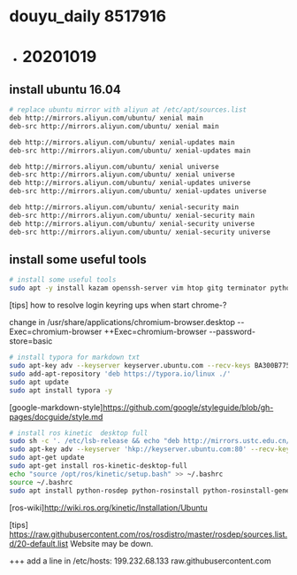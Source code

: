 # douyu_daily 8517916



- # 20201019

## install ubuntu 16.04
```bash
# replace ubuntu mirror with aliyun at /etc/apt/sources.list
deb http://mirrors.aliyun.com/ubuntu/ xenial main
deb-src http://mirrors.aliyun.com/ubuntu/ xenial main

deb http://mirrors.aliyun.com/ubuntu/ xenial-updates main
deb-src http://mirrors.aliyun.com/ubuntu/ xenial-updates main

deb http://mirrors.aliyun.com/ubuntu/ xenial universe
deb-src http://mirrors.aliyun.com/ubuntu/ xenial universe
deb http://mirrors.aliyun.com/ubuntu/ xenial-updates universe
deb-src http://mirrors.aliyun.com/ubuntu/ xenial-updates universe

deb http://mirrors.aliyun.com/ubuntu/ xenial-security main
deb-src http://mirrors.aliyun.com/ubuntu/ xenial-security main
deb http://mirrors.aliyun.com/ubuntu/ xenial-security universe
deb-src http://mirrors.aliyun.com/ubuntu/ xenial-security universe
```

## install some useful tools
```bash
# install some useful tools
sudo apt -y install kazam openssh-server vim htop gitg terminator python-pip cmake tmux git chromium-browser
```
[tips] how to resolve login keyring ups when start chrome-? 

change in /usr/share/applications/chromium-browser.desktop
--Exec=chromium-browser
++Exec=chromium-browser --password-store=basic

```bash
# install typora for markdown txt
sudo apt-key adv --keyserver keyserver.ubuntu.com --recv-keys BA300B7755AFCFAE
sudo add-apt-repository 'deb https://typora.io/linux ./'
sudo apt update 
sudo apt install typora -y
```
[google-markdown-style]https://github.com/google/styleguide/blob/gh-pages/docguide/style.md 

```bash
# install ros kinetic  desktop full
sudo sh -c '. /etc/lsb-release && echo "deb http://mirrors.ustc.edu.cn/ros/ubuntu/ `lsb_release -cs` main" > /etc/apt/sources.list.d/ros-latest.list'
sudo apt-key adv --keyserver 'hkp://keyserver.ubuntu.com:80' --recv-key C1CF6E31E6BADE8868B172B4F42ED6FBAB17C654
sudo apt-get update
sudo apt-get install ros-kinetic-desktop-full
echo "source /opt/ros/kinetic/setup.bash" >> ~/.bashrc
source ~/.bashrc
sudo apt install python-rosdep python-rosinstall python-rosinstall-generator python-wstool build-essential

```

[ros-wiki]http://wiki.ros.org/kinetic/Installation/Ubuntu

[tips] https://raw.githubusercontent.com/ros/rosdistro/master/rosdep/sources.list.d/20-default.list
Website may be down.

+++ add a line in /etc/hosts:  199.232.68.133 raw.githubusercontent.com 





